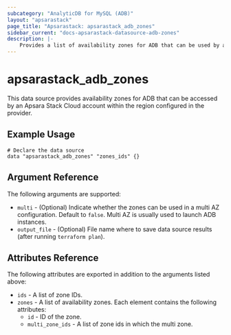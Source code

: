 ```yaml
---
subcategory: "AnalyticDB for MySQL (ADB)"
layout: "apsarastack"
page_title: "Apsarastack: apsarastack_adb_zones"
sidebar_current: "docs-apsarastack-datasource-adb-zones"
description: |-
    Provides a list of availability zones for ADB that can be used by an Apsara Stack Cloud account.
---
```


# apsarastack\_adb\_zones

This data source provides availability zones for ADB that can be accessed by an Apsara Stack Cloud account within the region configured in the provider.

## Example Usage

```
# Declare the data source
data "apsarastack_adb_zones" "zones_ids" {}
```

## Argument Reference

The following arguments are supported:

* `multi` - (Optional) Indicate whether the zones can be used in a multi AZ configuration. Default to `false`. Multi AZ is usually used to launch ADB instances.
* `output_file` - (Optional) File name where to save data source results (after running `terraform plan`).

## Attributes Reference

The following attributes are exported in addition to the arguments listed above:

* `ids` - A list of zone IDs.
* `zones` - A list of availability zones. Each element contains the following attributes:
  * `id` - ID of the zone.
  * `multi_zone_ids` - A list of zone ids in which the multi zone.
